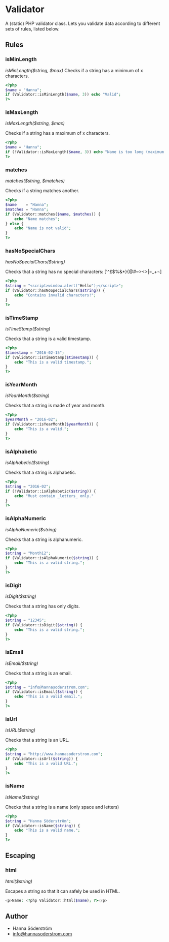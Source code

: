 # Validator
A (static) PHP validator class. Lets you validate data according to different sets of rules, listed below.

## Rules

### isMinLength
*isMinLength($string, $max)*
Checks if a string has a minimum of x characters.
```php
<?php
$name = "Hanna";
if (Validator::isMinLength($name, 3)) echo "Valid";
?>
```

### isMaxLength
*isMaxLength($string, $max)*

Checks if a string has a maximum of x characters.
```php
<?php
$name = "Hanna";
if (!Validator::isMaxLength($name, 3)) echo "Name is too long (maximum 3 characters), use a shorter name";
?>
```

### matches
*matches($string, $matches)*

Checks if a string matches another.
```php
<?php
$name    = "Hanna";
$matches = "Hanna";
if (Validator::matches($name, $matches)) {
    echo "Name matches";    
} else {
    echo "Name is not valid";
}
?>
```

### hasNoSpecialChars
*hasNoSpecialChars($string)*

Checks that a string has no special characters: [\'^£$%&*}{@#~><>|=_+¬]
```php
<?php
$string = "<script>window.alert("Hello");</script>";
if (Validator::hasNoSpecialChars($string)) {
    echo "Contains invalid characters!";    
}
?>
```

### isTimeStamp
*isTimeStamp($string)*

Checks that a string is a valid timestamp.
```php
<?php
$timestamp = "2016-02-15";
if (Validator::isTimeStamp($timestamp)) {
    echo "This is a valid timestamp.";    
}
?>
```

### isYearMonth
*isYearMonth($string)*

Checks that a string is made of year and month.
```php
<?php
$yearMonth = "2016-02";
if (Validator::isYearMonth($yearMonth)) {
    echo "This is a valid.";    
}
?>
```

### isAlphabetic
*isAlphabetic($string)*

Checks that a string is alphabetic.
```php
<?php
$string = "2016-02";
if (!Validator::isAlphabetic($string)) {
    echo "Must contain _letters_ only."
}
?>
```

### isAlphaNumeric
*isAlphaNumeric($string)*

Checks that a string is alphanumeric.
```php
<?php
$string = "Month12";
if (Validator::isAlphaNumeric($string)) {
    echo "This is a valid string.";
}
?>
```

### isDigit
*isDigit($string)*

Checks that a string has only digits.
```php
<?php
$string = "12345";
if (Validator::isDigit($string)) {
    echo "This is a valid string.";
}
?>
```

### isEmail
*isEmail($string)*

Checks that a string is an email.
```php
<?php
$string = "info@hannasoderstrom.com";
if (Validator::isEmail($string)) {
    echo "This is a valid email.";
}
?>
```

### isUrl
*isURL($string)*

Checks that a string is an URL.
```php
<?php
$string = "http://www.hannasoderstrom.com";
if (Validator::isUrl($string)) {
    echo "This is a valid URL.";
}
?>
```

### isName
*isName($string)*

Checks that a string is a name (only space and letters)
```php
<?php
$string = "Hanna Söderström";
if (Validator::isName($string)) {
    echo "This is a valid name.";
}
?>
```


## Escaping

### html
*html($string)*

Escapes a string so that it can safely be used in HTML.
```php
<p>Name: <?php Validator::html($name); ?></p>
```

## Author
* Hanna Söderström
* info@hannasoderstrom.com
